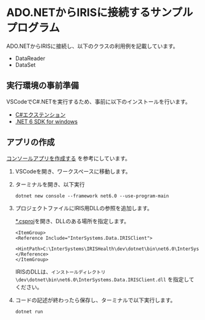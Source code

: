 # ADO.NETからIRISに接続するサンプルプログラム

ADO.NETからIRISに接続し、以下のクラスの利用例を記載しています。

- DataReader
- DataSet

## 実行環境の事前準備

VSCodeでC#.NETを実行するため、事前に以下のインストールを行います。

- [C#エクステンション](https://marketplace.visualstudio.com/items?itemName=ms-dotnettools.csharp)
- [.NET 6 SDK for windows](https://dotnet.microsoft.com/ja-jp/download/dotnet/6.0)

## アプリの作成
[コンソールアプリを作成する](https://learn.microsoft.com/ja-jp/dotnet/core/tutorials/with-visual-studio-code?pivots=dotnet-6-0) を参考にしています。


1. VSCodeを開き、ワークスペースに移動します。


2. ターミナルを開き、以下実行

    ```
    dotnet new console --framework net6.0 --use-program-main
    ```

3. プロジェクトファイルにIRIS用DLLの参照を追加します。

    [*.csproj](/HelloWorld.csproj)を開き、DLLのある場所を指定します。

    ```
    <ItemGroup>
    <Reference Include="InterSystems.Data.IRISClient">
        <HintPath>C:\InterSystems\IRISHealth\dev\dotnet\bin\net6.0\InterSystems.Data.IRISClient.dll</HintPath>
    </Reference>
    </ItemGroup>    
    ```
    IRISのDLLは、`インストールディレクトリ\dev\dotnet\bin\net6.0\InterSystems.Data.IRISClient.dll` を指定してください。

4. コードの記述が終わったら保存し、ターミナルで以下実行します。

    ```
    dotnet run
    ```